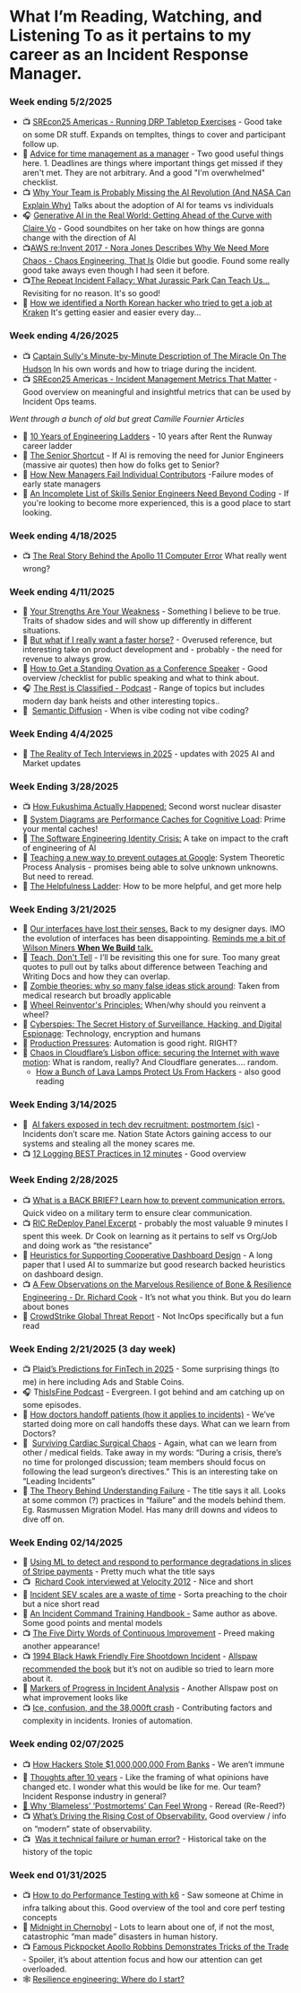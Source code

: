 # What I’m Reading, Watching, and Listening To as it pertains to my career as an Incident Response Manager. 

### Week ending 5/2/2025
- 📺 [SREcon25 Americas - Running DRP Tabletop Exercises](https://www.youtube.com/watch?v=HIy55SioraY&t=1s) - Good take on some DR stuff. Expands on templtes, things to cover and participant follow up. 
- 📖 [Advice for time management as a manager](https://www.benkuhn.net/tmgr/) - Two good useful things here. 1. Deadlines are things where important things get missed if they aren't met. They are not arbitrary. And a good "I'm overwhelmed" checklist. 
- 📺 [Why Your Team is Probably Missing the AI Revolution (And NASA Can Explain Why)](https://www.youtube.com/watch?v=dohW_oogbis) Talks about the adoption of AI for teams vs individuals
- 🎧 [Generative AI in the Real World: Getting Ahead of the Curve with Claire Vo](https://www.youtube.com/watch?v=EGx82P7jwYg) - Good soundbites on her take on how things are gonna change with the direction of AI 
- 📺[AWS re:Invent 2017 - Nora Jones Describes Why We Need More Chaos - Chaos Engineering, That Is](https://www.youtube.com/watch?v=rgfww8tLM0A) Oldie but goodie. Found some really good take aways even though I had seen it before.
- 📺[The Repeat Incident Fallacy: What Jurassic Park Can Teach Us...](https://www.youtube.com/watch?v=QXQaoCgZECs) Revisiting for no reason. It's so good!
- 📖 [How we identified a North Korean hacker who tried to get a job at Kraken](https://blog.kraken.com/news/how-we-identified-a-north-korean-hacker) It's getting easier and easier every day...

### Week ending 4/26/2025

- 📺 [Captain Sully's Minute-by-Minute Description of The Miracle On The Hudson](https://www.youtube.com/watch?v=z4cn93H6sM0) In his own words and how to triage during the incident.
- 📺 [SREcon25 Americas - Incident Management Metrics That Matter](https://www.youtube.com/watch?v=QrR2SvpWvdg) - Good overview on meaningful and insightful metrics that can be used by Incident Ops teams. 

*Went through a bunch of old but great Camille Fournier Articles*
- 📖 [10 Years of Engineering Ladders](https://skamille.medium.com/10-years-of-engineering-ladders-329d309000cd) - 10 years after Rent the Runway career ladder
- 📖 [The Senior Shortcut](https://skamille.medium.com/the-senior-shortcut-fadffe5503fd) - If AI is removing the need for Junior Engineers (massive air quotes) then how do folks get to Senior? 
- 📖 [How New Managers Fail Individual Contributors](https://skamille.medium.com/how-new-managers-fail-individual-contributors-839a13bda1c5) -Failure modes of early state managers
- 📖 [An Incomplete List of Skills Senior Engineers Need Beyond Coding](https://skamille.medium.com/an-incomplete-list-of-skills-senior-engineers-need-beyond-coding-8ed4a521b29f) - If you're looking to become more experienced, this is a good place to start looking. 

### Week ending 4/18/2025
- 📺 [The Real Story Behind the Apollo 11 Computer Error](https://www.youtube.com/watch?v=z4cn93H6sM0) What really went wrong?

### Week ending 4/11/2025

- 📖 [Your Strengths Are Your Weakness](https://terriblesoftware.org/2025/03/31/your-strengths-are-your-weaknesses/) - Something I believe to be true. Traits of shadow sides and will show up differently in different situations.
- 📖 [But what if I really want a faster horse?](https://rakhim.exotext.com/but-what-if-i-really-want-a-faster-horse) - Overused reference, but interesting take on product development and - probably - the need for revenue to always grow.
- 📖 [How to Get a Standing Ovation as a Conference Speaker](https://akos.ma/blog/how-to-get-a-standing-ovation-as-a-conference-speaker/) - Good overview /checklist for public speaking and what to think about.
- 🎧 [The Rest is Classified - Podcast](https://podcasts.apple.com/ca/podcast/the-rest-is-classified/id1780384916) - Range of topics but includes modern day bank heists and other interesting topics..
- 📖  [Semantic Diffusion](https://simonwillison.net/2025/Mar/23/semantic-diffusion/) - When is vibe coding not vibe coding? 

### Week Ending 4/4/2025

- 📖 [The Reality of Tech Interviews in 2025](https://newsletter.pragmaticengineer.com/p/the-reality-of-tech-interviews) - updates with 2025 AI and Market updates

### Week Ending 3/28/2025

- 📺 [How Fukushima Actually Happened:](https://www.youtube.com/watch?v=NDeWmvJ2AOs) Second worst nuclear disaster
- 📖 [System Diagrams are Performance Caches for Cognitive Load](https://medium.com/@Spamaps/system-diagrams-are-performance-caches-for-cognitive-load-0a0d383d3bcd): Prime your mental caches!
- 📖 [The Software Engineering Identity Crisis:](https://annievella.com/posts/the-software-engineering-identity-crisis/) A take on impact to the craft of engineering of AI
- 📖 [Teaching a new way to prevent outages at Google](https://sre.google/stpa/teaching/): System Theoretic Process Analysis - promises being able to solve unknown unknowns. But need to reread.
- 📖 [The Helpfulness Ladder](https://sethholloway.com/helpfulness-ladder/): How to be more helpful, and get more help

### Week Ending 3/21/2025

- 📖 [Our interfaces have lost their senses.](https://wattenberger.com/thoughts/our-interfaces-have-lost-their-senses) Back to my designer days. IMO the evolution of interfaces has been disappointing. [Reminds me a bit of Wilson Miners **When We Build** talk.](https://www.youtube.com/watch?v=i2FPU7bKD9k)
- 📖 [Teach, Don't Tell](https://stevelosh.com/blog/2013/09/teach-dont-tell/) - I’ll be revisiting this one for sure. Too many great quotes to pull out by talks about difference between Teaching and Writing Docs and how they can overlap.
- 📖 [Zombie theories: why so many false ideas stick around](https://eiko-fried.com/zombie-theories-why-so-many-false-ideas-stick-around/): Taken from medical research but broadly applicable
- 📖 [Wheel Reinventor's Principles:](https://tobloef.com/blog/wheel-reinventors-principles/) When/why should you reinvent a wheel?
- 📕 [Cyberspies: The Secret History of Surveillance, Hacking, and Digital Espionage](https://www.amazon.ca/Cyberspies-History-Surveillance-Hacking-Espionage/dp/1681774593): Technology, encryption and humans
- 📖 [Production Pressures](https://wolfman.dev/posts/production-pressures/): Automation is good right. RIGHT?
- 📖 [Chaos in Cloudflare’s Lisbon office: securing the Internet with wave motion](https://blog.cloudflare.com/chaos-in-cloudflare-lisbon-office-securing-the-internet-with-wave-motion/): What is random, really? And Cloudflare generates…. random.
    - [How a Bunch of Lava Lamps Protect Us From Hackers](https://www.wired.com/story/cloudflare-lava-lamps-protect-from-hackers/) - also good reading

### Week Ending 3/14/2025

- 📖  [AI fakers exposed in tech dev recruitment: postmortem (sic)](https://newsletter.pragmaticengineer.com/p/ai-fakers) - Incidents don’t scare me. Nation State Actors gaining access to our systems and stealing all the money scares me.
- 📺 [12 Logging BEST Practices in 12 minutes](https://www.youtube.com/watch?v=I2mWnh66Bkg) - Good overview

### Week Ending 2/28/2025

- 📺 [What is a BACK BRIEF? Learn how to prevent communication errors.](https://www.youtube.com/watch?v=NAIyN03cSIk) Quick video on a military term to ensure clear communication.
- 📺 [RIC ReDeploy Panel Excerpt](https://www.youtube.com/watch?v=GXxHiZvxRSE&t=8s) - probably the most valuable 9 minutes I spent this week. Dr Cook on learning as it pertains to self vs Org/Job and doing work as “the resistance”
- 📖 [Heuristics for Supporting Cooperative Dashboard Design](https://arxiv.org/pdf/2308.04514) - A long paper that I used AI to summarize but good research backed heuristics on dashboard design.
- 📺 [A Few Observations on the Marvelous Resilience of Bone & Resilience Engineering - Dr. Richard Cook](https://www.youtube.com/watch?v=8LbePBiOvZ4) - It’s not what you think. But you do learn about bones
- 📖 [CrowdStrike Global Threat Report](https://chime.slack.com/archives/CFGJYG8R2/p1740669239353279) - Not IncOps specifically but a fun read

### Week Ending 2/21/2025 (3 day week)

- 📺 [Plaid’s Predictions for FinTech in 2025](https://plaid.com/events/fintech-predictions-2025-on-demand/#) - Some surprising things (to me) in here including Ads and Stable Coins.
- 🎧 T[hisIsFine Podcast](https://www.thisisfinepod.com/) - Evergreen. I got behind and am catching up on some episodes.
- 📖 [How doctors handoff patients (how it applies to incidents)](https://www.reddit.com/r/sre/comments/1ipradd/how_doctors_handoff_patients_how_it_applies_to/) - We’ve started doing more on call handoffs these days. What can we learn from Doctors?
- 📖  [Surviving Cardiac Surgical Chaos](https://robpostonblog.wordpress.com/2025/02/04/dealing-with-chaos-during-cardiac-surgery/) - Again, what can we learn from other / medical fields. Take away in my words: “During a crisis, there’s no time for prolonged discussion; team members should focus on following the lead surgeon’s directives.” This is an interesting take on “Leading Incidents”
- 📖 [The Theory Behind Understanding Failure](https://iamevan.me/blog/the-theory-behind-understanding-failure/) - The title says it all. Looks at some common (?) practices in “failure” and the models behind them. Eg. Rasmussen Migration Model. Has many drill downs and videos to dive off on.

### Week Ending 02/14/2025

- 📖 [Using ML to detect and respond to performance degradations in slices of Stripe payments](https://stripe.com/blog/using-ml-to-detect-and-respond-to-performance-degradations-in-slices-of-stripe-payments) - Pretty much what the title says
- 📺  [Richard Cook interviewed at Velocity 2012](https://www.youtube.com/watch?v=R_PDc0HFdP0) - Nice and short
- 📖 [Incident SEV scales are a waste of time](https://blog.danslimmon.com/2025/01/29/incident-sev-scales-are-a-waste-of-time/) - Sorta preaching to the choir but a nice short read
- 📖 [An Incident Command Training Handbook -](https://blog.danslimmon.com/2019/06/24/an-incident-command-training-handbook/) Same author as above. Some good points and mental models
- 📺 [The Five Dirty Words of Continuous Improvement](https://www.youtube.com/watch?v=ZXXaCCbpNYw) - Preed making another appearance!
- 📺 [1994 Black Hawk Friendly Fire Shootdown Incident](https://www.youtube.com/watch?v=QpIUTqbByTE) - [Allspaw recommended the book](https://www.amazon.ca/Friendly-Fire-Accidental-Shootdown-Northern/dp/0691095183) but it’s not on audible so tried to learn more about it.
- 📖 [Markers of Progress in Incident Analysis](https://www.adaptivecapacitylabs.com/2019/11/20/markers-of-progress-incident-analysis/) - Another Allspaw post on what improvement looks like
- 📺 [Ice, confusion, and the 38,000ft crash](https://www.youtube.com/watch?v=s4S7tRnSQmI) - Contributing factors and complexity in incidents. Ironies of automation.

### Week ending 02/07/2025

- 📺 [How Hackers Stole $1,000,000,000 From Banks](https://www.youtube.com/watch?v=WyQ7z8BMwwk) - We aren’t immune
- 📖 [Thoughts after 10 years](https://chriskiehl.com/article/thoughts-after-10-years) - Like the framing of what opinions have changed etc. I wonder what this would be like for me. Our team? Incident Response industry in general?
- [📖 Why ‘Blameless’ ‘Postmortems’ Can Feel Wrong](https://medium.com/@jpaulreed/why-blameless-postmortems-might-feel-wrong-cbeee00d51b2) - Reread (Re-Reed?)
- 📺 [What’s Driving the Rising Cost of Observability.](https://thenewstack.io/whats-driving-the-rising-cost-of-observability/)  Good overview / info on “modern” state of observability.
- 📺  [Was it technical failure or human error?](https://www.youtube.com/watch?v=Ygx2AI2RtkI) - Historical take on the history of the topic

### Week end 01/31/2025

- 📺 [How to do Performance Testing with k6](https://www.youtube.com/watch?v=ghuo8m7AXEM) - Saw someone at Chime in infra talking about this. Good overview of the tool and core perf testing concepts
- 📕 [Midnight in Chernobyl](https://en.wikipedia.org/wiki/Midnight_in_Chernobyl) - Lots to learn about one of, if not the most, catastrophic “man made” disasters in human history.
- 📺 [Famous Pickpocket Apollo Robbins Demonstrates Tricks of the Trade](https://www.youtube.com/watch?v=Ra6YhLvauJk) - Spoiler, it’s about attention focus and how our attention can get overloaded.
- 🕸️ [Resilience engineering: Where do I start?](https://github.com/lorin/resilience-engineering/blob/master/intro.md)

###